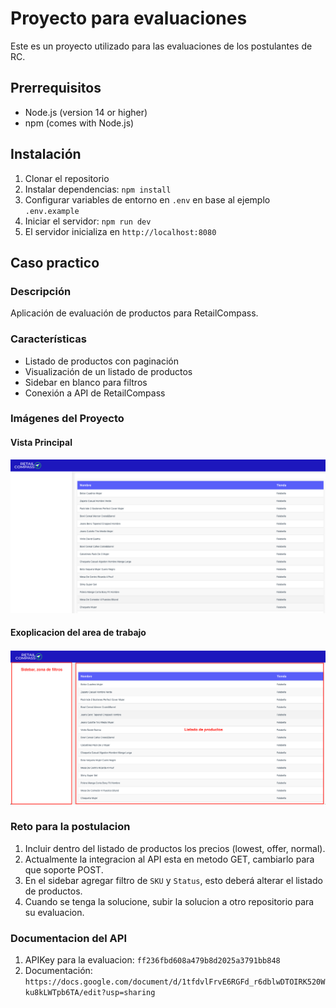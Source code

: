 # Proyecto para evaluaciones

Este es un proyecto utilizado para las evaluaciones de los postulantes de RC.

## Prerrequisitos

- Node.js (version 14 or higher)
- npm (comes with Node.js)

## Instalación
1. Clonar el repositorio
2. Instalar dependencias: `npm install`
3. Configurar variables de entorno en `.env` en base al ejemplo `.env.example`
4. Iniciar el servidor: `npm run dev`
5. El servidor inicializa en `http://localhost:8080`

## Caso practico

### Descripción
Aplicación de evaluación de productos para RetailCompass.

### Características
- Listado de productos con paginación
- Visualización de un listado de productos
- Sidebar en blanco para filtros
- Conexión a API de RetailCompass

### Imágenes del Proyecto

#### Vista Principal
![Vista Principal](./public/screenshots/listadoRC.png)

#### Exoplicacion del area de trabajo
![Tabla de Productos](./public/screenshots/detalleRC.png)

### Reto para la postulacion
1. Incluir dentro del listado de productos los precios (lowest, offer, normal).
2. Actualmente la integracion al API esta en metodo GET, cambiarlo para que soporte POST.
3. En el sidebar agregar filtro de `SKU` y `Status`, esto deberá alterar el listado de productos.
4. Cuando se tenga la solucione, subir la solucion a otro repositorio para su evaluacion.

### Documentacion del API
1. APIKey para la evaluacion: `ff236fbd608a479b8d2025a3791bb848`
2. Documentación: `https://docs.google.com/document/d/1tfdvlFrvE6RGFd_r6dblwDTOIRK520Wku8kLWTpb6TA/edit?usp=sharing`

